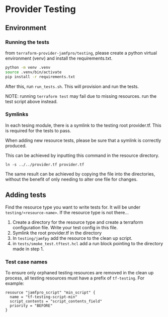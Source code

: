 # Provider Testing

## Environment
### Running the tests

from `terraform-provider-jamfpro/testing`, please create a python virtual environment (venv) and install the requirements.txt.

```bash
python -m venv .venv
source .venv/bin/activate
pip install -r requirements.txt
```

After this, run `run_tests.sh`. This will provision and run the tests.

NOTE: running `terraform test` may fail due to missing resources. run the test script above instead.

### Symlinks

In each tesing module, there is a symlink to the testing root provider.tf. This is required for the tests to pass. 

When adding new resource tests, please be sure that a symlink is correctly produced.

This can be achieved by inputting this command in the resource directory.


` ln -s ../../provider.tf provider.tf `


The same result can be achieved by copying the file into the directories, without the benefit of only needing to alter one file for changes.

## Adding tests

Find the resource type you want to write tests for. It will be under `testing/<resource-name>`. If the resource type is not there...

1) Create a directory for the resource type and create a terraform configuration file. Write your test config in this file.
2) Symlink the root provider.tf in the directory
3) In `testing/jamfpy` add the resource to the clean up script.
4) in `tests/smoke_test.tftest.hcl` add a run block pointing to the directory made in step 1.

### Test case names

To ensure only orphaned testing resources are removed in the clean up process, all testing resources must have a prefix of `tf-testing`. For example:

```hcl
resource "jamfpro_script" "min_script" {
  name = "tf-testing-script-min"
  script_contents = "script_contents_field"
  priority = "BEFORE"
}
```



